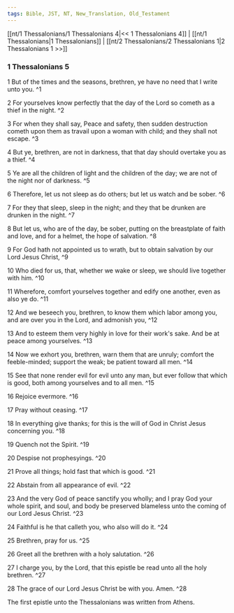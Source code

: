 ```yaml
---
tags: Bible, JST, NT, New_Translation, Old_Testament
---
```


[[nt/1 Thessalonians/1 Thessalonians 4|<< 1 Thessalonians 4]] | [[nt/1 Thessalonians|1 Thessalonians]] | [[nt/2 Thessalonians/2 Thessalonians 1|2 Thessalonians 1 >>]]

### 1 Thessalonians 5

1 But of the times and the seasons, brethren, ye have no need that I write unto you.  ^1

2 For yourselves know perfectly that the day of the Lord so cometh as a thief in the night.  ^2

3 For when they shall say, Peace and safety, then sudden destruction cometh upon them as travail upon a woman with child; and they shall not escape.  ^3

4 But ye, brethren, are not in darkness, that that day should overtake you as a thief.  ^4

5 Ye are all the children of light and the children of the day; we are not of the night nor of darkness.  ^5

6 Therefore, let us not sleep as do others; but let us watch and be sober.  ^6

7 For they that sleep, sleep in the night; and they that be drunken are drunken in the night.  ^7

8 But let us, who are of the day, be sober, putting on the breastplate of faith and love, and for a helmet, the hope of salvation.  ^8

9 For God hath not appointed us to wrath, but to obtain salvation by our Lord Jesus Christ,  ^9

10 Who died for us, that, whether we wake or sleep, we should live together with him.  ^10

11 Wherefore, comfort yourselves together and edify one another, even as also ye do.  ^11

12 And we beseech you, brethren, to know them which labor among you, and are over you in the Lord, and admonish you,  ^12

13 And to esteem them very highly in love for their work\'s sake. And be at peace among yourselves.  ^13

14 Now we exhort you, brethren, warn them that are unruly; comfort the feeble-minded; support the weak; be patient toward all men.  ^14

15 See that none render evil for evil unto any man, but ever follow that which is good, both among yourselves and to all men.  ^15

16 Rejoice evermore.  ^16

17 Pray without ceasing.  ^17

18 In everything give thanks; for this is the will of God in Christ Jesus concerning you.  ^18

19 Quench not the Spirit.  ^19

20 Despise not prophesyings.  ^20

21 Prove all things; hold fast that which is good.  ^21

22 Abstain from all appearance of evil.  ^22

23 And the very God of peace sanctify you wholly; and I pray God your whole spirit, and soul, and body be preserved blameless unto the coming of our Lord Jesus Christ.  ^23

24 Faithful is he that calleth you, who also will do it.  ^24

25 Brethren, pray for us.  ^25

26 Greet all the brethren with a holy salutation.  ^26

27 I charge you, by the Lord, that this epistle be read unto all the holy brethren.  ^27

28 The grace of our Lord Jesus Christ be with you. Amen.  ^28

 The first epistle unto the Thessalonians was written from Athens. 

 
